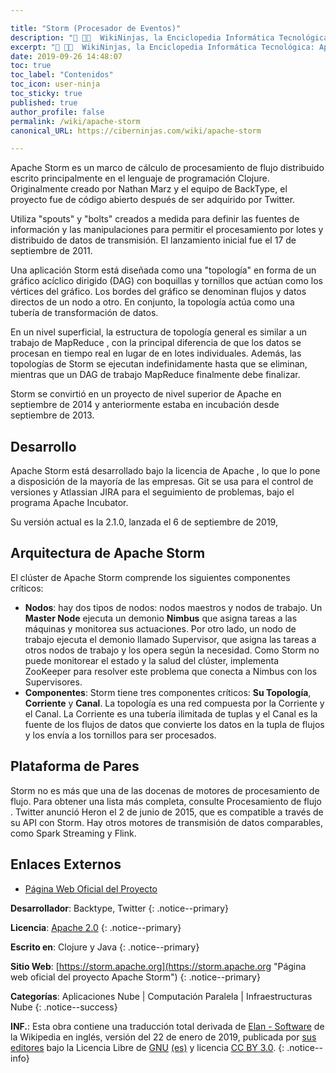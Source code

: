 ```yaml
---

title: "Storm (Procesador de Eventos)"
description: "📖 👨‍💻  WikiNinjas, la Enciclopedia Informática Tecnológica: Apache Storm es un marco de cálculo distribuido y tolerante a fallas en tiempo real."
excerpt: "📖 👨‍💻  WikiNinjas, la Enciclopedia Informática Tecnológica: Apache Storm es un marco de cálculo distribuido y tolerante a fallas en tiempo real."
date: 2019-09-26 14:48:07
toc: true
toc_label: "Contenidos"
toc_icon: user-ninja
toc_sticky: true
published: true
author_profile: false
permalink: /wiki/apache-storm
canonical_URL: https://ciberninjas.com/wiki/apache-storm

---
```


Apache Storm es un marco de cálculo de procesamiento de flujo distribuido escrito principalmente en el lenguaje de programación Clojure. Originalmente creado por Nathan Marz y el equipo de BackType, el proyecto fue de código abierto después de ser adquirido por Twitter. 

Utiliza "spouts" y "bolts" creados a medida para definir las fuentes de información y las manipulaciones para permitir el procesamiento por lotes y distribuido de datos de transmisión. El lanzamiento inicial fue el 17 de septiembre de 2011.

Una aplicación Storm está diseñada como una "topología" en forma de un gráfico acíclico dirigido (DAG) con boquillas y tornillos que actúan como los vértices del gráfico. Los bordes del gráfico se denominan flujos y datos directos de un nodo a otro. En conjunto, la topología actúa como una tubería de transformación de datos.

En un nivel superficial, la estructura de topología general es similar a un trabajo de MapReduce , con la principal diferencia de que los datos se procesan en tiempo real en lugar de en lotes individuales. Además, las topologías de Storm se ejecutan indefinidamente hasta que se eliminan, mientras que un DAG de trabajo MapReduce finalmente debe finalizar.

Storm se convirtió en un proyecto de nivel superior de Apache en septiembre de 2014 y anteriormente estaba en incubación desde septiembre de 2013.

## Desarrollo

Apache Storm está desarrollado bajo la licencia de Apache , lo que lo pone a disposición de la mayoría de las empresas. Git se usa para el control de versiones y Atlassian JIRA para el seguimiento de problemas, bajo el programa Apache Incubator.

Su versión actual es la 2.1.0, lanzada el 6 de septiembre de 2019,

## Arquitectura de Apache Storm

El clúster de Apache Storm comprende los siguientes componentes críticos:

* **Nodos**: hay dos tipos de nodos: nodos maestros y nodos de trabajo. Un **Master Node** ejecuta un demonio **Nimbus** que asigna tareas a las máquinas y monitorea sus actuaciones. Por otro lado, un nodo de trabajo ejecuta el demonio llamado Supervisor, que asigna las tareas a otros nodos de trabajo y los opera según la necesidad. Como Storm no puede monitorear el estado y la salud del clúster, implementa ZooKeeper para resolver este problema que conecta a Nimbus con los Supervisores.
* **Componentes**: Storm tiene tres componentes críticos: **Su Topología**, **Corriente** y **Canal**. La topología es una red compuesta por la Corriente y el Canal. La Corriente es una tubería ilimitada de tuplas y el Canal es la fuente de los flujos de datos que convierte los datos en la tupla de flujos y los envía a los tornillos para ser procesados.

## Plataforma de Pares

Storm no es más que una de las docenas de motores de procesamiento de flujo. Para obtener una lista más completa, consulte Procesamiento de flujo . Twitter anunció Heron el 2 de junio de 2015, que es compatible a través de su API con Storm. Hay otros motores de transmisión de datos comparables, como Spark Streaming y Flink.

## Enlaces Externos

* [Página Web Oficial del Proyecto](https://kutt.it/apache-storm "Página web oficial del proyecto Apache Storm")

**Desarrollador**: Backtype, Twitter
{: .notice--primary}

**Licencia**: [Apache 2.0](https://es.wikipedia.org/wiki/Apache_License "Licencia de Apache 2.0")
{: .notice--primary}

**Escrito en**: Clojure y Java
{: .notice--primary}

**Sitio Web**: [https://storm.apache.org](https://storm.apache.org "Página web oficial del proyecto Apache Storm")
{: .notice--primary}

**Categorías**: Aplicaciones Nube \| Computación Paralela \| Infraestructuras Nube
{: .notice--success}

**INF.**: Esta obra contiene una traducción total derivada de [Elan - Software](https://en.wikipedia.org/wiki/ELAN_software) de la Wikipedia en inglés, versión del 22 de enero de 2019, publicada por [sus editores](https://en.wikipedia.org/w/index.php?title=ELAN_software&action=history) bajo la Licencia Libre de [GNU](http://www.gnu.org/licenses/licenses.html#GPL) [(es)](https://es.wikipedia.org/wiki/Wikipedia:Traducci%C3%B3n_no_oficial_de_la_Licencia_de_documentaci%C3%B3n_libre_de_GNU) y licencia [CC BY 3.0](https://creativecommons.org/licenses/by-sa/3.0/deed.es).
{: .notice--info}
